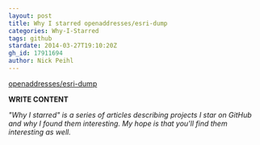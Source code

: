 ```yaml
---
layout: post
title: Why I starred openaddresses/esri-dump
categories: Why-I-Starred
tags: github
stardate: 2014-03-27T19:10:20Z
gh_id: 17911694
author: Nick Peihl
---
```


[openaddresses/esri-dump](https://github.com/openaddresses/esri-dump)

**WRITE CONTENT**

*"Why I starred" is a series of articles describing projects I star on GitHub and why I found them interesting. My hope is that you'll find them interesting as well.*

